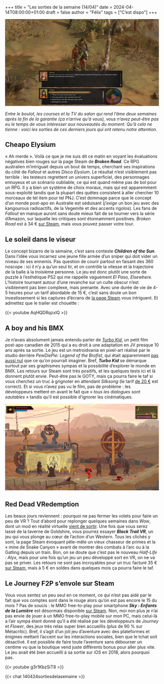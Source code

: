 
+++
title = "Les sorties de la semaine (14/04)"
date = 2024-04-14T08:00:00+01:00
draft = false
author = "Félix"
tags = ["C’est dispo"]
+++ 

![Une capture d’écran du jeu Broken Roads](BrokenRoads.jpg "Broken Roads s’est pris les pieds dans le tapis")

*Entre le boulot, les courses et la TV du salon qui rend l’âme deux semaines après la fin de la garantie (ça n’arrive qu’à vous), vous n’avez peut-être pas eu le temps de vous intéresser aux nouveautés du moment. Qu’à cela ne tienne : voici les sorties de ces derniers jours qui ont retenu notre attention.*

## Cheapo Elysium 

« Ah merde ». Voilà ce que je me suis dit ce matin en voyant les évaluations négatives bien rouges sur la page Steam de ***Broken Road***. Ce RPG australien m’intriguait depuis un bout de temps, cherchant ses inspirations du côté de *Fallout* et autres *Disco Elysium*. Le résultat n’est visiblement pas terrible : les testeurs regrettent un univers superficiel, des personnages ennuyeux et un scénario oubliable, ce qui est quand même pas de bol pour un RPG. Il y a bien un système de choix moraux, mais qui est apparemment sous-exploité tandis que la plupart des quêtes consistent à aller chercher 10 morceaux de tel item pour tel PNJ. C’est dommage parce que le concept d’un monde post-apo en Australie est séduisant (*j’exige* un bon jeu avec des kangourous radioactifs, de la Vegemite et des accents rigolos). Les fans de *Fallout* en manque auront sans doute mieux fait de se tourner vers la série d’Amazon, sur laquelle les critiques sont étonnamment positives. *Broken Road* est à 34 € [sur Steam](https://store.steampowered.com/app/1403440/Broken_Roads/), mais vous pouvez passer votre tour.

## Le soleil dans le viseur

Le concept bizarro de la semaine, c’est sans conteste ***Children of the Sun***. Dans l’idée vous incarnez une jeune fille armée d’un sniper qui doit vider un niveau de ses ennemis. Pas question de courir partout en faisant des 360 noscope : ici il n’y a qu’un seul tir, et on contrôle la vitesse et la trajectoire de la balle à la troisième personne. Le jeu est donc plutôt une sorte de puzzle à l’esthétique PS2 qui me rappelle vaguement *El Paso, Elsewhere*. L’histoire tournant autour d’une revanche sur un culte obscur n’est visiblement pas bien complexe, mais prenante. Avec une durée de vie de 4-5 heures pour un tarif abordable de 15 €, c’est sans doute un bon investissement si les captures d’écrans de [la page Steam](https://store.steampowered.com/app/1309950/Children_of_the_Sun/) vous intriguent. Et admettez que le trailer est chouette :

{{< youtube AqHQDRqzxlQ >}}

## A boy and his BMX

Je n’avais absolument jamais entendu parler de *[Turbo Kid](https://en.wikipedia.org/wiki/Turbo_Kid)*, un petit film post-apo canadien de 2015 qui a eu droit à une adaptation en JV presque 10 ans après sa sortie. Le jeu est un metroidvania en pixel-art réalisé par le studio derrière *PewDiePie: Legend of the Brofist*, qui était apparemment [pas aussi nul](https://www.rockpapershotgun.com/pewdiepies-legend-of-the-brofist-review-pc) que ce qu’on pourrait imaginer. Bref, ***Turbo Kid*** se démarque surtout par ses graphismes sympas et la possibilité d’explorer le monde en BMX. Les retours sur Steam sont très positifs, et les quelques tests ici et là donnent plutôt envie. Peut-être pas le GOTY, mais ça pourra faire le taf si vous cherchez un truc à grignoter en attendant *Silksong* (le tarif [de 20 €](https://store.steampowered.com/app/1733250/Turbo_Kid/) est correct). Et si vous n’avez pas vu le film, pas de problème : les développeurs mettent en avant le fait que « *tous les dialogues sont sautables* » tandis qu’il est possible d’ignorer les cinématiques.

![Une capture d’écran du jeu Turbo Kid](turbokid.jpg)


## Red Dead VRedemption

Les beaux jours reviennent : pourquoi ne pas fermer les volets pour faire un peu de VR ? Tout d’abord pour replonger quelques semaines dans *Wow*, dont un mod en réalité virtuelle [vient de sortir](https://www.dsogaming.com/mods/world-of-warcraft-vr-mod-available-for-download/). Une fois que vous serez lassé de la taverne de Goldshire, vous pourrez essayer ***Black Trail VR***, un jeu qui vous plonge au cœur de l’action d’un Western. Tous les clichés y sont, la page Steam évoquant pêle-mêle un vieux chasseur de primes et la « mine de Snake Canyon » avant de montrer des combats à l’arc ou à la Gatling depuis un train. Bon, on se doute que c’est pas le nouveau *Half-Life : Alyx*, mais pour une fois qu’un jeu un peu développé sort en VR, on ne va pas se priver. Les retours ne sont pas incroyables pour un truc facturé 35 € [sur Steam](https://store.steampowered.com/app/1576420/Black_Trail_VR/), mais à 5 € en soldes dans quelques mois ça pourra faire le taf.

## Le Journey F2P s’envole sur Steam

Vous vous sentez un peu seul en ce moment, ce qui n’est pas aidé par le fait que vos comptes sont dans le rouge alors qu’on est pas encore le 15 du mois ? Pas de soucis : le MMO free-to-play pour smartphone ***Sky : Enfants de la Lumière*** est désormais disponible [sur Steam](https://store.steampowered.com/app/2325290/Sky_Children_of_the_Light/). Non, moi non plus je n’ai pas envie de jouer à un MMO free-to-play mobile sur mon PC, mais celui-là a l’air sympa étant donné qu’il a été réalisé par les développeurs de *Journey* et *Flower*, des jeux très relax super bien accueillis (plus de 90 % sur Metacritic). Bref, il s’agit d’un joli jeu d’aventure avec des plateformes et énigmes mettant l’accent sur les interactions sociales, bien que le tchat soit désactivé. Il est possible de faire toute l’aventure sans débourser un centime vu que la boutique vend juste différents bonus pour aller plus vite. Le jeu avait été bien accueilli à sa sortie sur iOS en 2018, alors pourquoi pas. 

{{< youtube g3r1KbzSiT8 >}}

{{< chat 140424sortiesdelasemaine >}}


